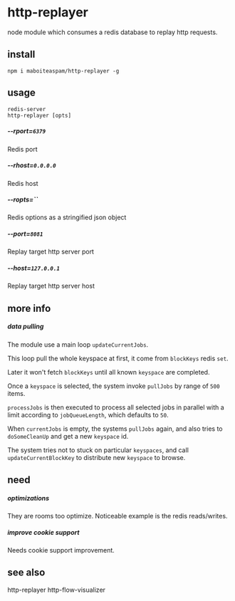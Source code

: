 # http-replayer

node module which consumes a redis database
to replay http requests.


## install

    npm i maboiteaspam/http-replayer -g


## usage

    redis-server
    http-replayer [opts]

##### --rport=`6379`
Redis port

##### --rhost=`0.0.0.0`
Redis host

##### --ropts=``
Redis options as a stringified json object

##### --port=`8081`
Replay target http server port

##### --host=`127.0.0.1`
Replay target http server host


## more info

##### data pulling

The module use a main loop `updateCurrentJobs`.

This loop pull the whole keyspace at first,
it come from `blockKeys` redis `set`.

Later it won't fetch `blockKeys` until all known `keyspace`
are completed.

Once a `keyspace` is selected, the system invoke `pullJobs`
by range of `500` items.

`processJobs` is then executed to process
all selected jobs in parallel with a limit according to `jobQueueLength`,
 which defaults to `50`.

When `currentJobs` is empty, the systems `pullJobs` again,
and also tries to `doSomeCleanUp` and get a new `keyspace` id.

The system tries not to stuck on particular `keyspaces`,
and call `updateCurrentBlockKey` to distribute new `keyspace` to browse.


## need

##### optimizations

They are rooms too optimize.
Noticeable example is the redis reads/writes.

##### improve cookie support

Needs cookie support improvement.

## see also

http-replayer
http-flow-visualizer
